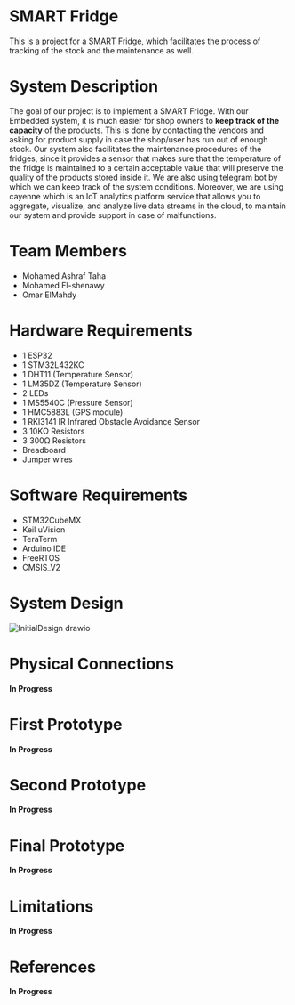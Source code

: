 # SMART Fridge
This is a project for a SMART Fridge, which facilitates the process of tracking of the stock and the maintenance as well.
# System Description

The goal of our project is to implement a SMART Fridge. With our Embedded system, it is much easier for shop owners to **keep track of the capacity** of the products. This is done by contacting the vendors and asking for product supply in case the shop/user has run out of enough stock. Our system also facilitates the maintenance procedures of the fridges, since it provides a sensor that makes sure that the temperature of the fridge is maintained to a certain acceptable value that will preserve the quality of the products stored inside it. We are also using telegram bot by which we can keep track of the system conditions. Moreover, we are using cayenne which is an IoT analytics platform service that allows you to aggregate, visualize, and analyze live data streams in the cloud, to maintain our system and provide support in case of malfunctions.

# Team Members
* Mohamed Ashraf Taha
* Mohamed El-shenawy
* Omar ElMahdy

# Hardware Requirements
* 1 ESP32
* 1 STM32L432KC
* 1 DHT11 (Temperature Sensor)
* 1 LM35DZ (Temperature Sensor)
* 2 LEDs
* 1 MS5540C (Pressure Sensor)
* 1 HMC5883L (GPS module)
* 1 RKI3141        IR Infrared Obstacle Avoidance Sensor
* 3 10KΩ Resistors
* 3 300Ω Resistors
* Breadboard
* Jumper wires

# Software Requirements
* STM32CubeMX
* Keil uVision
* TeraTerm
* Arduino IDE
* FreeRTOS
* CMSIS_V2

# System Design

![InitialDesign drawio](https://user-images.githubusercontent.com/75078872/164722465-17456f92-b080-46df-929f-81c485e0ff13.svg)

# Physical Connections
**In Progress**

# First Prototype
**In Progress**

# Second Prototype
**In Progress**
# Final Prototype
 **In Progress**

# Limitations
**In Progress**

# References
**In Progress**

